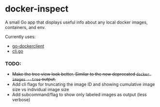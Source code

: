 # docker-inspect

A small Go app that displays useful info about any local docker images, containers, and env.

Currently uses:
* [go-dockerclient](https://github.com/fsouza/go-dockerclient)
* [cli.go](https://github.com/codegangsta/cli)


### TODO:
* <s>Make the tree view look better. Similar to the now deprecated `docker images --tree` output.</s>
* Add cli flags for truncating the image ID and showing cumulative image size vs individual image size
* Add subcommand/flag to show only labeled images as output (less verbose)